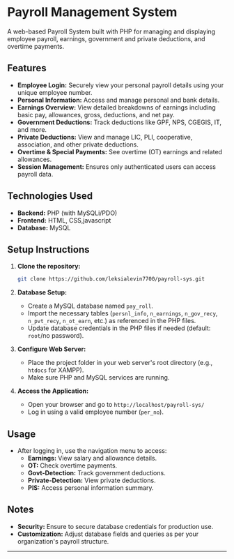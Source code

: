 # Payroll Management System

A web-based Payroll System built with PHP for managing and displaying employee payroll, earnings, government and private deductions, and overtime payments.

## Features

- **Employee Login:** Securely view your personal payroll details using your unique employee number.
- **Personal Information:** Access and manage personal and bank details.
- **Earnings Overview:** View detailed breakdowns of earnings including basic pay, allowances, gross, deductions, and net pay.
- **Government Deductions:** Track deductions like GPF, NPS, CGEGIS, IT, and more.
- **Private Deductions:** View and manage LIC, PLI, cooperative, association, and other private deductions.
- **Overtime & Special Payments:** See overtime (OT) earnings and related allowances.
- **Session Management:** Ensures only authenticated users can access payroll data.

## Technologies Used

- **Backend:** PHP (with MySQLi/PDO)
- **Frontend:** HTML, CSS,javascript
- **Database:** MySQL

## Setup Instructions

1. **Clone the repository:**
    ```bash
    git clone https://github.com/leksialevin7700/payroll-sys.git
    ```

2. **Database Setup:**
    - Create a MySQL database named `pay_roll`.
    - Import the necessary tables (`persnl_info`, `n_earnings`, `n_gov_recy`, `n_pvt_recy`, `n_ot_earn`, etc.) as referenced in the PHP files.
    - Update database credentials in the PHP files if needed (default: `root`/no password).

3. **Configure Web Server:**
    - Place the project folder in your web server's root directory (e.g., `htdocs` for XAMPP).
    - Make sure PHP and MySQL services are running.

4. **Access the Application:**
    - Open your browser and go to `http://localhost/payroll-sys/`
    - Log in using a valid employee number (`per_no`).

## Usage

- After logging in, use the navigation menu to access:
    - **Earnings:** View salary and allowance details.
    - **OT:** Check overtime payments.
    - **Govt-Detection:** Track government deductions.
    - **Private-Detection:** View private deductions.
    - **PIS:** Access personal information summary.

## Notes

- **Security:** Ensure to secure database credentials for production use.
- **Customization:** Adjust database fields and queries as per your organization's payroll structure.


---
